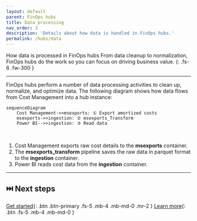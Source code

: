 ```yaml
---
layout: default
parent: FinOps hubs
title: Data processing
nav_order: 3
description: 'Details about how data is handled in FinOps hubs.'
permalink: /hubs/data
---
```


<span class="fs-9 d-block mb-4">How data is processed in FinOps hubs</span>
From data cleanup to normalization, FinOps hubs do the work so you can focus on driving business value.
{: .fs-6 .fw-300 }

---

FinOps hubs perform a number of data processing activities to clean up, normalize, and optimize data. The following diagram shows how data flows from Cost Management into a hub instance:

```mermaid
sequenceDiagram
    Cost Management->>msexports: ① Export amortized costs
    msexports->>ingestion: ② msexports_Transform
    Power BI-->>ingestion: ③ Read data
```

<br>

1. Cost Management exports raw cost details to the **msexports** container.
2. The **msexports_transform** pipeline saves the raw data in parquet format to the **ingestion** container.
3. Power BI reads cost data from the **ingestion** container.

---

## ⏭️ Next steps

[Get started](./README.md#-create-a-new-hub){: .btn .btn-primary .fs-5 .mb-4 .mb-md-0 .mr-2 }
[Learn more](./README.md️#-why-finops-hubs){: .btn .fs-5 .mb-4 .mb-md-0 }

<br>
